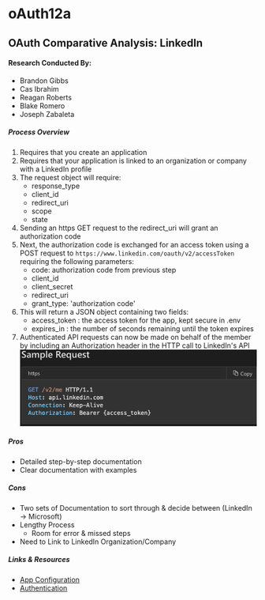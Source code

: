# oAuth12a

## OAuth Comparative Analysis: LinkedIn

#### Research Conducted By:
* Brandon Gibbs
* Cas Ibrahim
* Reagan Roberts
* Blake Romero
* Joseph Zabaleta

##### Process Overview
1. Requires that you create an application
2. Requires that your application is linked to an organization or company with a LinkedIn profile
3. The request object will require:
    * response_type
    * client_id
    * redirect_uri
    * scope
    * state
4. Sending an https GET request to the redirect_uri will grant an authorization code
5. Next, the authorization code is exchanged for an access token using a POST request to `https://www.linkedin.com/oauth/v2/accessToken` requiring the following parameters:
    * code: authorization code from previous step
    * client_id
    * client_secret
    * redirect_uri
    * grant_type: 'authorization code'
6. This will return a JSON object containing two fields: 
    * access_token : the access token for the app, kept secure in .env
    * expires_in : the number of seconds remaining until the token expires
7. Authenticated API requests can now be made on behalf of the member by including an Authorization header in the HTTP call to LinkedIn's API
![sampleReq](assets/samplereq.png)

##### Pros
  * Detailed step-by-step documentation
  * Clear documentation with examples

##### Cons
  * Two sets of Documentation to sort through & decide between (LinkedIn -> Microsoft)
  * Lengthy Process
    * Room for error & missed steps
  * Need to Link to LinkedIn Organization/Company

##### Links & Resources
  * [App Configuration](https://developer.linkedin.com/docs/v2/oauth2-client-credentials-flow)
  * [Authentication](https://docs.microsoft.com/en-us/linkedin/shared/authentication/authentication?context=linkedin/consumer/context)
